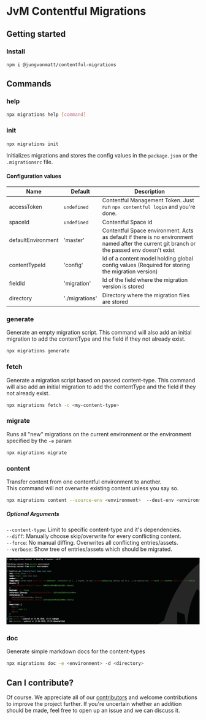# JvM Contentful Migrations

## Getting started

### Install

```bash
npm i @jungvonmatt/contentful-migrations
```

## Commands

### help

```bash
npx migrations help [command]
```

### init

```bash
npx migrations init
```

Initializes migrations and stores the config values in the `package.json` or the `.migrationsrc` file.

#### Configuration values

| Name               | Default        | Description                                                                                                                                 |
| ------------------ | -------------- | ------------------------------------------------------------------------------------------------------------------------------------------- |
| accessToken        | `undefined`    | Contentful Management Token. Just run `npx contentful login` and you're done.                                                               |
| spaceId            | `undefined`    | Contentful Space id                                                                                                                         |
| defaultEnvironment | 'master'       | Contentful Space environment. Acts as default if there is no environment named after the current git branch or the passed env doesn't exist |
| contentTypeId      | 'config'       | Id of a content model holding global config values (Required for storing the migration version)                                             |
| fieldId            | 'migration'    | Id of the field where the migration version is stored                                                                                       |
| directory          | './migrations' | Directory where the migration files are stored                                                                                              |

### generate

Generate an empty migration script.
This command will also add an initial migration to add the contentType and the field if they not already exist.

```bash
npx migrations generate
```

### fetch

Generate a migration script based on passed content-type.
This command will also add an initial migration to add the contentType and the field if they not already exist.

```bash
npx migrations fetch -c <my-content-type>
```

### migrate

Runs all "new" migrations on the current environment or the environment specified by the `-e` param

```bash
npx migrations migrate
```

### content

Transfer content from one contentful environment to another.<br/>
This command will not overwrite existing content unless you say so.

```bash
npx migrations content --source-env <environment>  --dest-env <environment>
```

##### Optional Arguments

`--content-type`: Limit to specific content-type and it's dependencies.<br/>
`--diff`: Manually choose skip/overwrite for every conflicting content.<br/>
`--force`: No manual diffing. Overwrites all conflicting entries/assets.<br/>
`--verbose`: Show tree of entries/assets which should be migrated.

![Diff example](https://raw.githubusercontent.com/jungvonmatt/contentful-migrations/master/diff.jpg)

### doc

Generate simple markdown docs for the content-types

```bash
npx migrations doc -e <environment> -d <directory>
```

## Can I contribute?

Of course. We appreciate all of our [contributors](https://github.com/jungvonmatt/contentful-migrations/graphs/contributors) and
welcome contributions to improve the project further. If you're uncertain whether an addition should be made, feel
free to open up an issue and we can discuss it.
